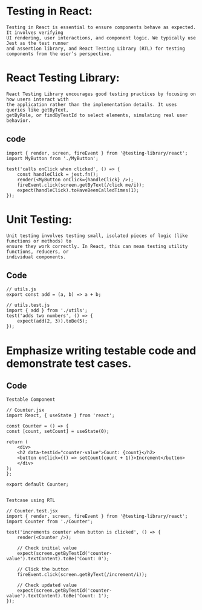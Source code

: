# Testing in React:
    Testing in React is essential to ensure components behave as expected. It involves verifying 
    UI rendering, user interactions, and component logic. We typically use Jest as the test runner 
    and assertion library, and React Testing Library (RTL) for testing components from the user’s perspective.

# React Testing Library:
    React Testing Library encourages good testing practices by focusing on how users interact with 
    the application rather than the implementation details. It uses queries like getByText, 
    getByRole, or findByTestId to select elements, simulating real user behavior.

## code
    import { render, screen, fireEvent } from '@testing-library/react';
    import MyButton from './MyButton';

    test('calls onClick when clicked', () => {
        const handleClick = jest.fn();
        render(<MyButton onClick={handleClick} />);
        fireEvent.click(screen.getByText(/click me/i));
        expect(handleClick).toHaveBeenCalledTimes(1);
    });

# Unit Testing:
    Unit testing involves testing small, isolated pieces of logic (like functions or methods) to 
    ensure they work correctly. In React, this can mean testing utility functions, reducers, or 
    individual components.

## Code
    // utils.js
    export const add = (a, b) => a + b;

    // utils.test.js
    import { add } from './utils';
    test('adds two numbers', () => {
        expect(add(2, 3)).toBe(5);
    });

# Emphasize writing testable code and demonstrate test cases.
## Code 
    Testable Component

    // Counter.jsx
    import React, { useState } from 'react';

    const Counter = () => {
    const [count, setCount] = useState(0);

    return (
        <div>
        <h2 data-testid="counter-value">Count: {count}</h2>
        <button onClick={() => setCount(count + 1)}>Increment</button>
        </div>
    );
    };

    export default Counter;


    Testcase using RTL

    // Counter.test.jsx
    import { render, screen, fireEvent } from '@testing-library/react';
    import Counter from './Counter';

    test('increments counter when button is clicked', () => {
        render(<Counter />);
        
        // Check initial value
        expect(screen.getByTestId('counter-value').textContent).toBe('Count: 0');

        // Click the button
        fireEvent.click(screen.getByText(/increment/i));

        // Check updated value
        expect(screen.getByTestId('counter-value').textContent).toBe('Count: 1');
    });

